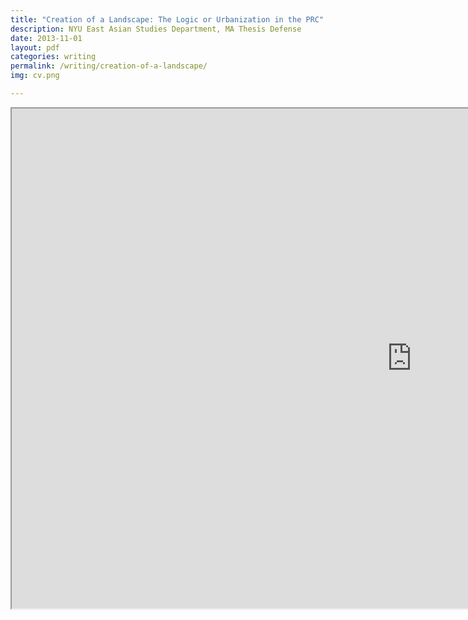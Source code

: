```yaml
---
title: "Creation of a Landscape: The Logic or Urbanization in the PRC"
description: NYU East Asian Studies Department, MA Thesis Defense
date: 2013-11-01
layout: pdf
categories: writing
permalink: /writing/creation-of-a-landscape/
img: cv.png

---
```


<iframe src="https://drive.google.com/file/d/10lw51v7Cn_rxbymnPSDFwjuJXAWc12FS/preview" width="1280" height="800"></iframe>
